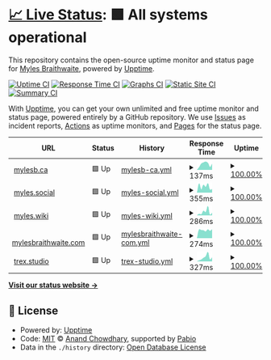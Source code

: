 # [📈 Live Status](https://myles.github.io/uptime): <!--live status--> **🟩 All systems operational**

This repository contains the open-source uptime monitor and status page for [Myles Braithwaite](https://mylesb.ca), powered by [Upptime](https://github.com/upptime/upptime).

[![Uptime CI](https://github.com/myles/uptime/workflows/Uptime%20CI/badge.svg)](https://github.com/myles/uptime/actions?query=workflow%3A%22Uptime+CI%22)
[![Response Time CI](https://github.com/myles/uptime/workflows/Response%20Time%20CI/badge.svg)](https://github.com/myles/uptime/actions?query=workflow%3A%22Response+Time+CI%22)
[![Graphs CI](https://github.com/myles/uptime/workflows/Graphs%20CI/badge.svg)](https://github.com/myles/uptime/actions?query=workflow%3A%22Graphs+CI%22)
[![Static Site CI](https://github.com/myles/uptime/workflows/Static%20Site%20CI/badge.svg)](https://github.com/myles/uptime/actions?query=workflow%3A%22Static+Site+CI%22)
[![Summary CI](https://github.com/myles/uptime/workflows/Summary%20CI/badge.svg)](https://github.com/myles/uptime/actions?query=workflow%3A%22Summary+CI%22)

With [Upptime](https://upptime.js.org), you can get your own unlimited and free uptime monitor and status page, powered entirely by a GitHub repository. We use [Issues](https://github.com/myles/uptime/issues) as incident reports, [Actions](https://github.com/myles/uptime/actions) as uptime monitors, and [Pages](https://myles.github.io/uptime) for the status page.

<!--start: status pages-->
<!-- This summary is generated by Upptime (https://github.com/upptime/upptime) -->
<!-- Do not edit this manually, your changes will be overwritten -->
<!-- prettier-ignore -->
| URL | Status | History | Response Time | Uptime |
| --- | ------ | ------- | ------------- | ------ |
| <img alt="" src="https://icons.duckduckgo.com/ip3/mylesb.ca.ico" height="13"> [mylesb.ca](https://mylesb.ca) | 🟩 Up | [mylesb-ca.yml](https://github.com/myles/uptime/commits/HEAD/history/mylesb-ca.yml) | <details><summary><img alt="Response time graph" src="./graphs/mylesb-ca/response-time-week.png" height="20"> 137ms</summary><br><a href="https://status.mylesbraithwaite.net/history/mylesb-ca"><img alt="Response time 162" src="https://img.shields.io/endpoint?url=https%3A%2F%2Fraw.githubusercontent.com%2Fmyles%2Fuptime%2FHEAD%2Fapi%2Fmylesb-ca%2Fresponse-time.json"></a><br><a href="https://status.mylesbraithwaite.net/history/mylesb-ca"><img alt="24-hour response time 80" src="https://img.shields.io/endpoint?url=https%3A%2F%2Fraw.githubusercontent.com%2Fmyles%2Fuptime%2FHEAD%2Fapi%2Fmylesb-ca%2Fresponse-time-day.json"></a><br><a href="https://status.mylesbraithwaite.net/history/mylesb-ca"><img alt="7-day response time 137" src="https://img.shields.io/endpoint?url=https%3A%2F%2Fraw.githubusercontent.com%2Fmyles%2Fuptime%2FHEAD%2Fapi%2Fmylesb-ca%2Fresponse-time-week.json"></a><br><a href="https://status.mylesbraithwaite.net/history/mylesb-ca"><img alt="30-day response time 130" src="https://img.shields.io/endpoint?url=https%3A%2F%2Fraw.githubusercontent.com%2Fmyles%2Fuptime%2FHEAD%2Fapi%2Fmylesb-ca%2Fresponse-time-month.json"></a><br><a href="https://status.mylesbraithwaite.net/history/mylesb-ca"><img alt="1-year response time 162" src="https://img.shields.io/endpoint?url=https%3A%2F%2Fraw.githubusercontent.com%2Fmyles%2Fuptime%2FHEAD%2Fapi%2Fmylesb-ca%2Fresponse-time-year.json"></a></details> | <details><summary><a href="https://status.mylesbraithwaite.net/history/mylesb-ca">100.00%</a></summary><a href="https://status.mylesbraithwaite.net/history/mylesb-ca"><img alt="All-time uptime 99.97%" src="https://img.shields.io/endpoint?url=https%3A%2F%2Fraw.githubusercontent.com%2Fmyles%2Fuptime%2FHEAD%2Fapi%2Fmylesb-ca%2Fuptime.json"></a><br><a href="https://status.mylesbraithwaite.net/history/mylesb-ca"><img alt="24-hour uptime 100.00%" src="https://img.shields.io/endpoint?url=https%3A%2F%2Fraw.githubusercontent.com%2Fmyles%2Fuptime%2FHEAD%2Fapi%2Fmylesb-ca%2Fuptime-day.json"></a><br><a href="https://status.mylesbraithwaite.net/history/mylesb-ca"><img alt="7-day uptime 100.00%" src="https://img.shields.io/endpoint?url=https%3A%2F%2Fraw.githubusercontent.com%2Fmyles%2Fuptime%2FHEAD%2Fapi%2Fmylesb-ca%2Fuptime-week.json"></a><br><a href="https://status.mylesbraithwaite.net/history/mylesb-ca"><img alt="30-day uptime 99.97%" src="https://img.shields.io/endpoint?url=https%3A%2F%2Fraw.githubusercontent.com%2Fmyles%2Fuptime%2FHEAD%2Fapi%2Fmylesb-ca%2Fuptime-month.json"></a><br><a href="https://status.mylesbraithwaite.net/history/mylesb-ca"><img alt="1-year uptime 99.97%" src="https://img.shields.io/endpoint?url=https%3A%2F%2Fraw.githubusercontent.com%2Fmyles%2Fuptime%2FHEAD%2Fapi%2Fmylesb-ca%2Fuptime-year.json"></a></details>
| <img alt="" src="https://icons.duckduckgo.com/ip3/myles.social.ico" height="13"> [myles.social](https://myles.social) | 🟩 Up | [myles-social.yml](https://github.com/myles/uptime/commits/HEAD/history/myles-social.yml) | <details><summary><img alt="Response time graph" src="./graphs/myles-social/response-time-week.png" height="20"> 355ms</summary><br><a href="https://status.mylesbraithwaite.net/history/myles-social"><img alt="Response time 422" src="https://img.shields.io/endpoint?url=https%3A%2F%2Fraw.githubusercontent.com%2Fmyles%2Fuptime%2FHEAD%2Fapi%2Fmyles-social%2Fresponse-time.json"></a><br><a href="https://status.mylesbraithwaite.net/history/myles-social"><img alt="24-hour response time 241" src="https://img.shields.io/endpoint?url=https%3A%2F%2Fraw.githubusercontent.com%2Fmyles%2Fuptime%2FHEAD%2Fapi%2Fmyles-social%2Fresponse-time-day.json"></a><br><a href="https://status.mylesbraithwaite.net/history/myles-social"><img alt="7-day response time 355" src="https://img.shields.io/endpoint?url=https%3A%2F%2Fraw.githubusercontent.com%2Fmyles%2Fuptime%2FHEAD%2Fapi%2Fmyles-social%2Fresponse-time-week.json"></a><br><a href="https://status.mylesbraithwaite.net/history/myles-social"><img alt="30-day response time 364" src="https://img.shields.io/endpoint?url=https%3A%2F%2Fraw.githubusercontent.com%2Fmyles%2Fuptime%2FHEAD%2Fapi%2Fmyles-social%2Fresponse-time-month.json"></a><br><a href="https://status.mylesbraithwaite.net/history/myles-social"><img alt="1-year response time 422" src="https://img.shields.io/endpoint?url=https%3A%2F%2Fraw.githubusercontent.com%2Fmyles%2Fuptime%2FHEAD%2Fapi%2Fmyles-social%2Fresponse-time-year.json"></a></details> | <details><summary><a href="https://status.mylesbraithwaite.net/history/myles-social">100.00%</a></summary><a href="https://status.mylesbraithwaite.net/history/myles-social"><img alt="All-time uptime 99.81%" src="https://img.shields.io/endpoint?url=https%3A%2F%2Fraw.githubusercontent.com%2Fmyles%2Fuptime%2FHEAD%2Fapi%2Fmyles-social%2Fuptime.json"></a><br><a href="https://status.mylesbraithwaite.net/history/myles-social"><img alt="24-hour uptime 100.00%" src="https://img.shields.io/endpoint?url=https%3A%2F%2Fraw.githubusercontent.com%2Fmyles%2Fuptime%2FHEAD%2Fapi%2Fmyles-social%2Fuptime-day.json"></a><br><a href="https://status.mylesbraithwaite.net/history/myles-social"><img alt="7-day uptime 100.00%" src="https://img.shields.io/endpoint?url=https%3A%2F%2Fraw.githubusercontent.com%2Fmyles%2Fuptime%2FHEAD%2Fapi%2Fmyles-social%2Fuptime-week.json"></a><br><a href="https://status.mylesbraithwaite.net/history/myles-social"><img alt="30-day uptime 100.00%" src="https://img.shields.io/endpoint?url=https%3A%2F%2Fraw.githubusercontent.com%2Fmyles%2Fuptime%2FHEAD%2Fapi%2Fmyles-social%2Fuptime-month.json"></a><br><a href="https://status.mylesbraithwaite.net/history/myles-social"><img alt="1-year uptime 99.81%" src="https://img.shields.io/endpoint?url=https%3A%2F%2Fraw.githubusercontent.com%2Fmyles%2Fuptime%2FHEAD%2Fapi%2Fmyles-social%2Fuptime-year.json"></a></details>
| <img alt="" src="https://icons.duckduckgo.com/ip3/myles.wiki.ico" height="13"> [myles.wiki](https://myles.wiki) | 🟩 Up | [myles-wiki.yml](https://github.com/myles/uptime/commits/HEAD/history/myles-wiki.yml) | <details><summary><img alt="Response time graph" src="./graphs/myles-wiki/response-time-week.png" height="20"> 286ms</summary><br><a href="https://status.mylesbraithwaite.net/history/myles-wiki"><img alt="Response time 320" src="https://img.shields.io/endpoint?url=https%3A%2F%2Fraw.githubusercontent.com%2Fmyles%2Fuptime%2FHEAD%2Fapi%2Fmyles-wiki%2Fresponse-time.json"></a><br><a href="https://status.mylesbraithwaite.net/history/myles-wiki"><img alt="24-hour response time 100" src="https://img.shields.io/endpoint?url=https%3A%2F%2Fraw.githubusercontent.com%2Fmyles%2Fuptime%2FHEAD%2Fapi%2Fmyles-wiki%2Fresponse-time-day.json"></a><br><a href="https://status.mylesbraithwaite.net/history/myles-wiki"><img alt="7-day response time 286" src="https://img.shields.io/endpoint?url=https%3A%2F%2Fraw.githubusercontent.com%2Fmyles%2Fuptime%2FHEAD%2Fapi%2Fmyles-wiki%2Fresponse-time-week.json"></a><br><a href="https://status.mylesbraithwaite.net/history/myles-wiki"><img alt="30-day response time 295" src="https://img.shields.io/endpoint?url=https%3A%2F%2Fraw.githubusercontent.com%2Fmyles%2Fuptime%2FHEAD%2Fapi%2Fmyles-wiki%2Fresponse-time-month.json"></a><br><a href="https://status.mylesbraithwaite.net/history/myles-wiki"><img alt="1-year response time 320" src="https://img.shields.io/endpoint?url=https%3A%2F%2Fraw.githubusercontent.com%2Fmyles%2Fuptime%2FHEAD%2Fapi%2Fmyles-wiki%2Fresponse-time-year.json"></a></details> | <details><summary><a href="https://status.mylesbraithwaite.net/history/myles-wiki">100.00%</a></summary><a href="https://status.mylesbraithwaite.net/history/myles-wiki"><img alt="All-time uptime 99.99%" src="https://img.shields.io/endpoint?url=https%3A%2F%2Fraw.githubusercontent.com%2Fmyles%2Fuptime%2FHEAD%2Fapi%2Fmyles-wiki%2Fuptime.json"></a><br><a href="https://status.mylesbraithwaite.net/history/myles-wiki"><img alt="24-hour uptime 100.00%" src="https://img.shields.io/endpoint?url=https%3A%2F%2Fraw.githubusercontent.com%2Fmyles%2Fuptime%2FHEAD%2Fapi%2Fmyles-wiki%2Fuptime-day.json"></a><br><a href="https://status.mylesbraithwaite.net/history/myles-wiki"><img alt="7-day uptime 100.00%" src="https://img.shields.io/endpoint?url=https%3A%2F%2Fraw.githubusercontent.com%2Fmyles%2Fuptime%2FHEAD%2Fapi%2Fmyles-wiki%2Fuptime-week.json"></a><br><a href="https://status.mylesbraithwaite.net/history/myles-wiki"><img alt="30-day uptime 99.97%" src="https://img.shields.io/endpoint?url=https%3A%2F%2Fraw.githubusercontent.com%2Fmyles%2Fuptime%2FHEAD%2Fapi%2Fmyles-wiki%2Fuptime-month.json"></a><br><a href="https://status.mylesbraithwaite.net/history/myles-wiki"><img alt="1-year uptime 99.99%" src="https://img.shields.io/endpoint?url=https%3A%2F%2Fraw.githubusercontent.com%2Fmyles%2Fuptime%2FHEAD%2Fapi%2Fmyles-wiki%2Fuptime-year.json"></a></details>
| <img alt="" src="https://icons.duckduckgo.com/ip3/mylesbraithwaite.com.ico" height="13"> [mylesbraithwaite.com](https://mylesbraithwaite.com) | 🟩 Up | [mylesbraithwaite-com.yml](https://github.com/myles/uptime/commits/HEAD/history/mylesbraithwaite-com.yml) | <details><summary><img alt="Response time graph" src="./graphs/mylesbraithwaite-com/response-time-week.png" height="20"> 274ms</summary><br><a href="https://status.mylesbraithwaite.net/history/mylesbraithwaite-com"><img alt="Response time 315" src="https://img.shields.io/endpoint?url=https%3A%2F%2Fraw.githubusercontent.com%2Fmyles%2Fuptime%2FHEAD%2Fapi%2Fmylesbraithwaite-com%2Fresponse-time.json"></a><br><a href="https://status.mylesbraithwaite.net/history/mylesbraithwaite-com"><img alt="24-hour response time 290" src="https://img.shields.io/endpoint?url=https%3A%2F%2Fraw.githubusercontent.com%2Fmyles%2Fuptime%2FHEAD%2Fapi%2Fmylesbraithwaite-com%2Fresponse-time-day.json"></a><br><a href="https://status.mylesbraithwaite.net/history/mylesbraithwaite-com"><img alt="7-day response time 274" src="https://img.shields.io/endpoint?url=https%3A%2F%2Fraw.githubusercontent.com%2Fmyles%2Fuptime%2FHEAD%2Fapi%2Fmylesbraithwaite-com%2Fresponse-time-week.json"></a><br><a href="https://status.mylesbraithwaite.net/history/mylesbraithwaite-com"><img alt="30-day response time 282" src="https://img.shields.io/endpoint?url=https%3A%2F%2Fraw.githubusercontent.com%2Fmyles%2Fuptime%2FHEAD%2Fapi%2Fmylesbraithwaite-com%2Fresponse-time-month.json"></a><br><a href="https://status.mylesbraithwaite.net/history/mylesbraithwaite-com"><img alt="1-year response time 315" src="https://img.shields.io/endpoint?url=https%3A%2F%2Fraw.githubusercontent.com%2Fmyles%2Fuptime%2FHEAD%2Fapi%2Fmylesbraithwaite-com%2Fresponse-time-year.json"></a></details> | <details><summary><a href="https://status.mylesbraithwaite.net/history/mylesbraithwaite-com">100.00%</a></summary><a href="https://status.mylesbraithwaite.net/history/mylesbraithwaite-com"><img alt="All-time uptime 99.87%" src="https://img.shields.io/endpoint?url=https%3A%2F%2Fraw.githubusercontent.com%2Fmyles%2Fuptime%2FHEAD%2Fapi%2Fmylesbraithwaite-com%2Fuptime.json"></a><br><a href="https://status.mylesbraithwaite.net/history/mylesbraithwaite-com"><img alt="24-hour uptime 100.00%" src="https://img.shields.io/endpoint?url=https%3A%2F%2Fraw.githubusercontent.com%2Fmyles%2Fuptime%2FHEAD%2Fapi%2Fmylesbraithwaite-com%2Fuptime-day.json"></a><br><a href="https://status.mylesbraithwaite.net/history/mylesbraithwaite-com"><img alt="7-day uptime 100.00%" src="https://img.shields.io/endpoint?url=https%3A%2F%2Fraw.githubusercontent.com%2Fmyles%2Fuptime%2FHEAD%2Fapi%2Fmylesbraithwaite-com%2Fuptime-week.json"></a><br><a href="https://status.mylesbraithwaite.net/history/mylesbraithwaite-com"><img alt="30-day uptime 100.00%" src="https://img.shields.io/endpoint?url=https%3A%2F%2Fraw.githubusercontent.com%2Fmyles%2Fuptime%2FHEAD%2Fapi%2Fmylesbraithwaite-com%2Fuptime-month.json"></a><br><a href="https://status.mylesbraithwaite.net/history/mylesbraithwaite-com"><img alt="1-year uptime 99.87%" src="https://img.shields.io/endpoint?url=https%3A%2F%2Fraw.githubusercontent.com%2Fmyles%2Fuptime%2FHEAD%2Fapi%2Fmylesbraithwaite-com%2Fuptime-year.json"></a></details>
| <img alt="" src="https://icons.duckduckgo.com/ip3/trex.studio.ico" height="13"> [trex.studio](https://trex.studio) | 🟩 Up | [trex-studio.yml](https://github.com/myles/uptime/commits/HEAD/history/trex-studio.yml) | <details><summary><img alt="Response time graph" src="./graphs/trex-studio/response-time-week.png" height="20"> 327ms</summary><br><a href="https://status.mylesbraithwaite.net/history/trex-studio"><img alt="Response time 266" src="https://img.shields.io/endpoint?url=https%3A%2F%2Fraw.githubusercontent.com%2Fmyles%2Fuptime%2FHEAD%2Fapi%2Ftrex-studio%2Fresponse-time.json"></a><br><a href="https://status.mylesbraithwaite.net/history/trex-studio"><img alt="24-hour response time 300" src="https://img.shields.io/endpoint?url=https%3A%2F%2Fraw.githubusercontent.com%2Fmyles%2Fuptime%2FHEAD%2Fapi%2Ftrex-studio%2Fresponse-time-day.json"></a><br><a href="https://status.mylesbraithwaite.net/history/trex-studio"><img alt="7-day response time 327" src="https://img.shields.io/endpoint?url=https%3A%2F%2Fraw.githubusercontent.com%2Fmyles%2Fuptime%2FHEAD%2Fapi%2Ftrex-studio%2Fresponse-time-week.json"></a><br><a href="https://status.mylesbraithwaite.net/history/trex-studio"><img alt="30-day response time 266" src="https://img.shields.io/endpoint?url=https%3A%2F%2Fraw.githubusercontent.com%2Fmyles%2Fuptime%2FHEAD%2Fapi%2Ftrex-studio%2Fresponse-time-month.json"></a><br><a href="https://status.mylesbraithwaite.net/history/trex-studio"><img alt="1-year response time 266" src="https://img.shields.io/endpoint?url=https%3A%2F%2Fraw.githubusercontent.com%2Fmyles%2Fuptime%2FHEAD%2Fapi%2Ftrex-studio%2Fresponse-time-year.json"></a></details> | <details><summary><a href="https://status.mylesbraithwaite.net/history/trex-studio">100.00%</a></summary><a href="https://status.mylesbraithwaite.net/history/trex-studio"><img alt="All-time uptime 99.94%" src="https://img.shields.io/endpoint?url=https%3A%2F%2Fraw.githubusercontent.com%2Fmyles%2Fuptime%2FHEAD%2Fapi%2Ftrex-studio%2Fuptime.json"></a><br><a href="https://status.mylesbraithwaite.net/history/trex-studio"><img alt="24-hour uptime 100.00%" src="https://img.shields.io/endpoint?url=https%3A%2F%2Fraw.githubusercontent.com%2Fmyles%2Fuptime%2FHEAD%2Fapi%2Ftrex-studio%2Fuptime-day.json"></a><br><a href="https://status.mylesbraithwaite.net/history/trex-studio"><img alt="7-day uptime 100.00%" src="https://img.shields.io/endpoint?url=https%3A%2F%2Fraw.githubusercontent.com%2Fmyles%2Fuptime%2FHEAD%2Fapi%2Ftrex-studio%2Fuptime-week.json"></a><br><a href="https://status.mylesbraithwaite.net/history/trex-studio"><img alt="30-day uptime 99.94%" src="https://img.shields.io/endpoint?url=https%3A%2F%2Fraw.githubusercontent.com%2Fmyles%2Fuptime%2FHEAD%2Fapi%2Ftrex-studio%2Fuptime-month.json"></a><br><a href="https://status.mylesbraithwaite.net/history/trex-studio"><img alt="1-year uptime 99.94%" src="https://img.shields.io/endpoint?url=https%3A%2F%2Fraw.githubusercontent.com%2Fmyles%2Fuptime%2FHEAD%2Fapi%2Ftrex-studio%2Fuptime-year.json"></a></details>

<!--end: status pages-->

[**Visit our status website →**](https://myles.github.io/uptime)

## 📄 License

- Powered by: [Upptime](https://github.com/upptime/upptime)
- Code: [MIT](./LICENSE) © [Anand Chowdhary](https://anandchowdhary.com), supported by [Pabio](https://pabio.com)
- Data in the `./history` directory: [Open Database License](https://opendatacommons.org/licenses/odbl/1-0/)
